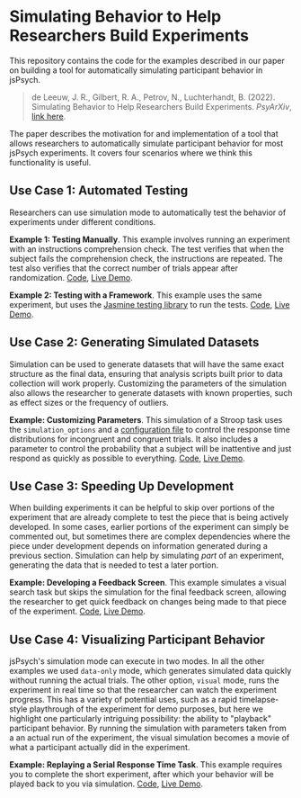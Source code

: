 # Simulating Behavior to Help Researchers Build Experiments

This repository contains the code for the examples described in our paper on building a tool for automatically simulating participant behavior in jsPsych.

> de Leeuw, J. R., Gilbert, R. A., Petrov, N., Luchterhandt, B. (2022). Simulating Behavior to Help Researchers Build Experiments. *PsyArXiv*, [link here](#).

The paper describes the motivation for and implementation of a tool that allows researchers to automatically simulate participant behavior for most jsPsych experiments. It covers four scenarios where we think this functionality is useful.

## Use Case 1: Automated Testing

Researchers can use simulation mode to automatically test the behavior of experiments under different conditions.

**Example 1: Testing Manually**. This example involves running an experiment with an instructions comprehension check. The test verifies that when the subject fails the comprehension check, the instructions are repeated. The test also verifies that the correct number of trials appear after randomization. [Code](https://github.com/jspsych/simulation-examples/tree/main/basic-testing), [Live Demo](https://jspsych.github.io/simulation-examples/basic-testing/).

**Example 2: Testing with a Framework**. This example uses the same experiment, but uses the [Jasmine testing library](https://jasmine.github.io/) to run the tests. [Code](https://github.com/jspsych/simulation-examples/tree/main/testing-with-jasmine), [Live Demo](https://jspsych.github.io/simulation-examples/testing-with-jasmine/).

## Use Case 2: Generating Simulated Datasets

Simulation can be used to generate datasets that will have the same exact structure as the final data, ensuring that analysis scripts built prior to data collection will work properly. Customizing the parameters of the simulation also allows the researcher to generate datasets with known properties, such as effect sizes or the frequency of outliers.

**Example: Customizing Parameters**. This simulation of a Stroop task uses the `simulation_options` and a [configuration file](https://github.com/jspsych/simulation-examples/blob/main/generate-dataset/simulation_options.js) to control the response time distributions for incongruent and congruent trials. It also includes a parameter to control the probability that a subject will be inattentive and just respond as quickly as possible to everything. [Code](https://github.com/jspsych/simulation-examples/tree/main/generate-dataset), [Live Demo](https://jspsych.github.io/simulation-examples/generate-dataset/).

## Use Case 3: Speeding Up Development

When building experiments it can be helpful to skip over portions of the experiment that are already complete to test the piece that is being actively developed. In some cases, earlier portions of the experiment can simply be commented out, but sometimes there are complex dependencies where the piece under development depends on information generated during a previous section. Simulation can help by simulating *part* of an experiment, generating the data that is needed to test a later portion.

**Example: Developing a Feedback Screen**. This example simulates a visual search task but skips the simulation for the final feedback screen, allowing the researcher to get quick feedback on changes being made to that piece of the experiment. [Code](https://github.com/jspsych/simulation-examples/tree/main/partial-simulation), [Live Demo](https://jspsych.github.io/simulation-examples/partial-simulation/).

## Use Case 4: Visualizing Participant Behavior

jsPsych's simulation mode can execute in two modes. In all the other examples we used `data-only` mode, which generates simulated data quickly without running the actual trials. The other option, `visual` mode, runs the experiment in real time so that the researcher can watch the experiment progress. This has a variety of potential uses, such as a rapid timelapse-style playthrough of the experiment for demo purposes, but here we highlight one particularly intriguing possibility: the ability to "playback" participant behavior. By running the simulation with parameters taken from a an actual run of the experiment, the visual simulation becomes a movie of what a participant actually did in the experiment.

**Example: Replaying a Serial Response Time Task**. This example requires you to complete the short experiment, after which your behavior will be played back to you via simulation. [Code](https://github.com/jspsych/simulation-examples/tree/main/replay), [Live Demo](https://jspsych.github.io/simulation-examples/replay/).



